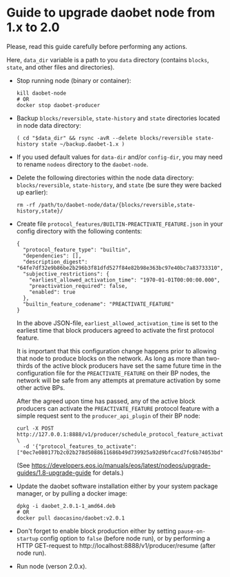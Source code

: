 # Guide to upgrade daobet node from 1.x to 2.0

Please, read this guide carefully before performing any actions.

Here, `data_dir` variable is a path to you `data` directory (contains `blocks`, `state`, and other files and
directories).

* Stop running node (binary or container):
  ```
  kill daobet-node
  # OR
  docker stop daobet-producer
  ```

* Backup `blocks/reversible`, `state-history` and `state` directories located in node data directory:
  ```
  ( cd "$data_dir" && rsync -avR --delete blocks/reversible state-history state ~/backup.daobet-1.x )
  ```

* If you used default values for `data-dir` and/or `config-dir`, you may need to rename `nodeos` directory to the
  `daobet-node`.

* Delete the following directories within the node data directory: `blocks/reversible`, `state-history`, and `state` (be
  sure they were backed up earlier):
  ```
  rm -rf /path/to/daobet-node/data/{blocks/reversible,state-history,state}/
  ```

* Create file `protocol_features/BUILTIN-PREACTIVATE_FEATURE.json` in your config directory with the following contents:
  ```
  {
    "protocol_feature_type": "builtin",
    "dependencies": [],
    "description_digest": "64fe7df32e9b86be2b296b3f81dfd527f84e82b98e363bc97e40bc7a83733310",
    "subjective_restrictions": {
      "earliest_allowed_activation_time": "1970-01-01T00:00:00.000",
      "preactivation_required": false,
      "enabled": true
    },
    "builtin_feature_codename": "PREACTIVATE_FEATURE"
  }
  ```

  In the above JSON-file, `earliest_allowed_activation_time` is set to the earliest time that block producers agreed to
  activate the first protocol feature.

  It is important that this configuration change happens prior to allowing that node to produce blocks on the network.
  As long as more than two-thirds of the active block producers have set the same future time in the configuration file
  for the `PREACTIVATE_FEATURE` on their BP nodes, the network will be safe from any attempts at premature activation by
  some other active BPs.

  After the agreed upon time has passed, any of the active block producers can activate the `PREACTIVATE_FEATURE`
  protocol feature with a simple request sent to the `producer_api_plugin` of their BP node:
  ```
  curl -X POST http://127.0.0.1:8888/v1/producer/schedule_protocol_feature_activations \
    -d '{"protocol_features_to_activate": ["0ec7e080177b2c02b278d5088611686b49d739925a92d9bfcacd7fc6b74053bd"]}'
  ```

  (See https://developers.eos.io/manuals/eos/latest/nodeos/upgrade-guides/1.8-upgrade-guide for detals.)

* Update the daobet software installation either by your system package manager, or by pulling a docker image:
  ```
  dpkg -i daobet_2.0.1-1_amd64.deb
  # OR
  docker pull daocasino/daobet:v2.0.1
  ```

* Don't forget to enable block production either by setting `pause-on-startup` config option to `false` (before node
  run), or by performing a HTTP GET-request to http://localhost:8888/v1/producer/resume (after node run).

* Run node (verson 2.0.x).
